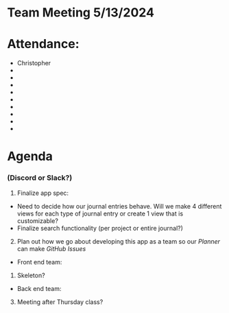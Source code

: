 # Team Meeting 5/13/2024

# Attendance:

- Christopher
-
-
-
-
-
-
-
-
-

# Agenda

### (Discord or Slack?)

1. Finalize app spec:
- Need to decide how our journal entries behave. Will we make 4 different views for each type of journal entry or create 1 view that is customizable?
- Finalize search functionality (per project or entire journal?)





2. Plan out how we go about developing this app as a team so our *Planner* can make *GitHub Issues*


- Front end team:
1. Skeleton?

- Back end team:

3. Meeting after Thursday class?
